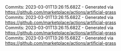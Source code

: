 Commits: 2023-03-01T13:26:15.682Z - Generated via https://github.com/marketplace/actions/artificial-grass
<br>
Commits: 2023-03-01T13:26:15.682Z - Generated via https://github.com/marketplace/actions/artificial-grass
<br>
Commits: 2023-03-01T13:26:15.682Z - Generated via https://github.com/marketplace/actions/artificial-grass
<br>
Commits: 2023-03-01T13:26:15.682Z - Generated via https://github.com/marketplace/actions/artificial-grass
<br>
